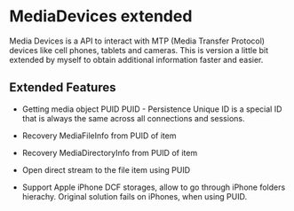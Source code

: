 # MediaDevices extended

Media Devices is a API to interact with MTP (Media Transfer Protocol) devices like cell phones, tablets and cameras.
This is version a little bit extended by myself to obtain additional information faster and easier.

## Extended Features

- Getting media object PUID
PUID - Persistence Unique ID is a special ID that is always the same across all connections and sessions.

- Recovery MediaFileInfo from PUID of item

- Recovery MediaDirectoryInfo from PUID of item

- Open direct stream to the file item using PUID

- Support Apple iPhone DCF storages, allow to go through iPhone folders hierachy. Original solution fails on iPhones, when using PUID.
